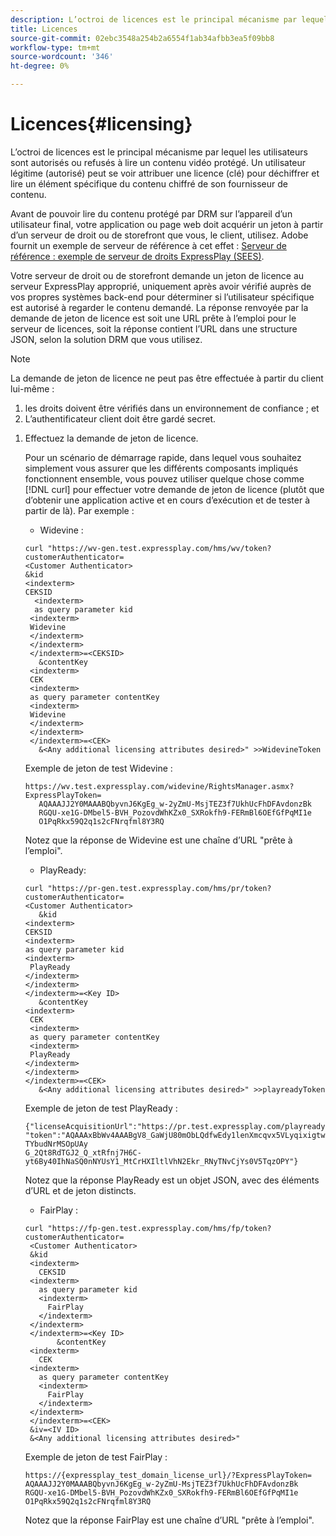 ```yaml
---
description: L’octroi de licences est le principal mécanisme par lequel les utilisateurs sont autorisés ou refusés à lire un contenu vidéo protégé. Un utilisateur légitime (autorisé) peut se voir attribuer une licence (clé) pour déchiffrer et lire un élément spécifique du contenu chiffré de son fournisseur de contenu.
title: Licences
source-git-commit: 02ebc3548a254b2a6554f1ab34afbb3ea5f09bb8
workflow-type: tm+mt
source-wordcount: '346'
ht-degree: 0%

---
```


# Licences{#licensing}

L’octroi de licences est le principal mécanisme par lequel les utilisateurs sont autorisés ou refusés à lire un contenu vidéo protégé. Un utilisateur légitime (autorisé) peut se voir attribuer une licence (clé) pour déchiffrer et lire un élément spécifique du contenu chiffré de son fournisseur de contenu.

Avant de pouvoir lire du contenu protégé par DRM sur l’appareil d’un utilisateur final, votre application ou page web doit acquérir un jeton à partir d’un serveur de droit ou de storefront que vous, le client, utilisez. Adobe fournit un exemple de serveur de référence à cet effet : [Serveur de référence : exemple de serveur de droits ExpressPlay (SEES)](../../multi-drm-workflows/feature-topics/sees-reference-server.md).

Votre serveur de droit ou de storefront demande un jeton de licence au serveur ExpressPlay approprié, uniquement après avoir vérifié auprès de vos propres systèmes back-end pour déterminer si l’utilisateur spécifique est autorisé à regarder le contenu demandé. La réponse renvoyée par la demande de jeton de licence est soit une URL prête à l’emploi pour le serveur de licences, soit la réponse contient l’URL dans une structure JSON, selon la solution DRM que vous utilisez.

>[!NOTE]
>
>La demande de jeton de licence ne peut pas être effectuée à partir du client lui-même :
>1. les droits doivent être vérifiés dans un environnement de confiance ; et
>1. L’authentificateur client doit être gardé secret.

1. Effectuez la demande de jeton de licence.

   Pour un scénario de démarrage rapide, dans lequel vous souhaitez simplement vous assurer que les différents composants impliqués fonctionnent ensemble, vous pouvez utiliser quelque chose comme [!DNL curl] pour effectuer votre demande de jeton de licence (plutôt que d’obtenir une application active et en cours d’exécution et de tester à partir de là). Par exemple :

   * Widevine :

   ```
   curl "https://wv-gen.test.expressplay.com/hms/wv/token?customerAuthenticator= 
   <Customer Authenticator> 
   &kid 
   <indexterm>
   CEKSID 
     <indexterm>
     as query parameter kid 
    <indexterm>
    Widevine 
    </indexterm> 
    </indexterm> 
    </indexterm>=<CEKSID> 
      &contentKey 
    <indexterm>
    CEK 
    <indexterm>
    as query parameter contentKey 
    <indexterm>
    Widevine 
    </indexterm> 
    </indexterm> 
    </indexterm>=<CEK> 
      &<Any additional licensing attributes desired>" >>WidevineToken 
   ```

   Exemple de jeton de test Widevine :

   ```
   https://wv.test.expressplay.com/widevine/RightsManager.asmx?ExpressPlayToken= 
      AQAAAJJ2Y0MAAABQbyvnJ6KgEg_w-2yZmU-MsjTEZ3f7UkhUcFhDFAvdonzBk 
      RGQU-xe1G-DMbel5-BVH_PozovdWhKZx0_SXRokfh9-FERmBl6OEfGfPqMI1e 
      O1PqRkx59Q2q1s2cFNrqfml8Y3RQ 
   ```

   Notez que la réponse de Widevine est une chaîne d’URL &quot;prête à l’emploi&quot;.

   * PlayReady:

   ```
   curl "https://pr-gen.test.expressplay.com/hms/pr/token?customerAuthenticator= 
   <Customer Authenticator> 
      &kid 
   <indexterm>
   CEKSID 
   <indexterm>
   as query parameter kid 
   <indexterm>
    PlayReady 
   </indexterm> 
   </indexterm> 
   </indexterm>=<Key ID> 
      &contentKey 
   <indexterm>
    CEK 
    <indexterm>
    as query parameter contentKey 
    <indexterm>
    PlayReady 
   </indexterm> 
   </indexterm> 
   </indexterm>=<CEK> 
      &<Any additional licensing attributes desired>" >>playreadyToken
   ```

   Exemple de jeton de test PlayReady :

   ```
   {"licenseAcquisitionUrl":"https://pr.test.expressplay.com/playready/RightsManager.asmx", 
   "token":"AQAAAxBbWv4AAABgV8_GaWjU80mObLQdfwEdy1lenXmcqvx5VLyqixigtwXLthzjPxq9QDT-TYbudNrMSOpUAy 
   G_2Qt8RdTGJ2_Q_xtRfnj7H6C-yt6By40IhNaSQ0nNYUsY1_MtCrHXIltlVhN2Ekr_RNyTNvCjYs0V5TqzOPY"} 
   ```

   Notez que la réponse PlayReady est un objet JSON, avec des éléments d’URL et de jeton distincts.

   * FairPlay :

   ```
   curl "https://fp-gen.test.expressplay.com/hms/fp/token?customerAuthenticator= 
    <Customer Authenticator> 
    &kid 
    <indexterm>
      CEKSID 
    <indexterm>
      as query parameter kid 
      <indexterm>
        FairPlay 
      </indexterm> 
    </indexterm> 
    </indexterm>=<Key ID> 
          &contentKey 
    <indexterm>
      CEK 
    <indexterm>
      as query parameter contentKey 
      <indexterm>
        FairPlay 
      </indexterm> 
    </indexterm> 
    </indexterm>=<CEK> 
    &iv=<IV ID> 
    &<Any additional licensing attributes desired>"
   ```

   Exemple de jeton de test FairPlay :

   ```
   https://{expressplay_test_domain_license_url}/?ExpressPlayToken= 
   AQAAAJJ2Y0MAAABQbyvnJ6KgEg_w-2yZmU-MsjTEZ3f7UkhUcFhDFAvdonzBk 
   RGQU-xe1G-DMbel5-BVH_PozovdWhKZx0_SXRokfh9-FERmBl6OEfGfPqMI1e 
   O1PqRkx59Q2q1s2cFNrqfml8Y3RQ
   ```

   Notez que la réponse FairPlay est une chaîne d’URL &quot;prête à l’emploi&quot;.
